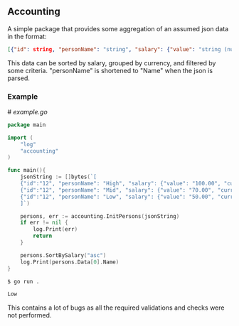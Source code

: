 ## Accounting

A simple package that provides some aggregation of an assumed json data in the format:

```json
[{"id": string, "personName": "string", "salary": {"value": "string (numerical)", "currency": "string"}}]
```

This data can be sorted by salary, grouped by currency, and filtered by some criteria. "personName" is shortened to "Name" when the json is parsed.

### Example

\# _example.go_

```go
package main

import (
    "log"
    "accounting"
)

func main(){
    jsonString := []bytes(`[
    {"id":"12", "personName": "High", "salary": {"value": "100.00", "currency": "USD"}},
    {"id":"12", "personName": "Mid", "salary": {"value": "70.00", "currency": "USD"}},
    {"id":"12", "personName": "Low", "salary": {"value": "50.00", "currency": "USD"}}
    ]`)

    persons, err := accounting.InitPersons(jsonString)
    if err != nil {
        log.Print(err)
        return
    }

    persons.SortBySalary("asc")
    log.Print(persons.Data[0].Name)
}
```

```sh
$ go run .

Low

```

This contains a lot of bugs as all the required validations and checks were not performed.
